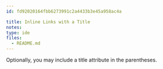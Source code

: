 ```yaml
---
id: fd92020164fbb6273991c2a4433b3e45a958ac4a

title: Inline Links with a Title
notes:
type: ide
files:
  - README.md
---
```


Optionally, you may include a title attribute in the parentheses.

